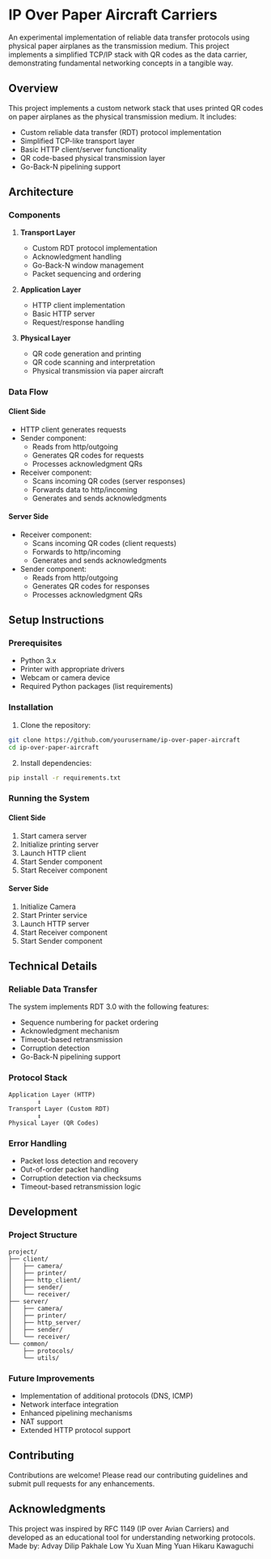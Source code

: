 # IP Over Paper Aircraft Carriers

An experimental implementation of reliable data transfer protocols using physical paper airplanes as the transmission medium. This project implements a simplified TCP/IP stack with QR codes as the data carrier, demonstrating fundamental networking concepts in a tangible way.

## Overview

This project implements a custom network stack that uses printed QR codes on paper airplanes as the physical transmission medium. It includes:

- Custom reliable data transfer (RDT) protocol implementation
- Simplified TCP-like transport layer
- Basic HTTP client/server functionality
- QR code-based physical transmission layer
- Go-Back-N pipelining support

## Architecture

### Components

1. **Transport Layer**
   - Custom RDT protocol implementation
   - Acknowledgment handling
   - Go-Back-N window management
   - Packet sequencing and ordering

2. **Application Layer**
   - HTTP client implementation
   - Basic HTTP server
   - Request/response handling

3. **Physical Layer**
   - QR code generation and printing
   - QR code scanning and interpretation
   - Physical transmission via paper aircraft

### Data Flow

#### Client Side
- HTTP client generates requests
- Sender component:
  - Reads from http/outgoing
  - Generates QR codes for requests
  - Processes acknowledgment QRs
- Receiver component:
  - Scans incoming QR codes (server responses)
  - Forwards data to http/incoming
  - Generates and sends acknowledgments

#### Server Side
- Receiver component:
  - Scans incoming QR codes (client requests)
  - Forwards to http/incoming
  - Generates and sends acknowledgments
- Sender component:
  - Reads from http/outgoing
  - Generates QR codes for responses
  - Processes acknowledgment QRs

## Setup Instructions

### Prerequisites
- Python 3.x
- Printer with appropriate drivers
- Webcam or camera device
- Required Python packages (list requirements)

### Installation

1. Clone the repository:
```bash
git clone https://github.com/yourusername/ip-over-paper-aircraft
cd ip-over-paper-aircraft
```

2. Install dependencies:
```bash
pip install -r requirements.txt
```

### Running the System

#### Client Side
1. Start camera server
2. Initialize printing server
3. Launch HTTP client
4. Start Sender component
5. Start Receiver component

#### Server Side
1. Initialize Camera
2. Start Printer service
3. Launch HTTP server
4. Start Receiver component
5. Start Sender component

## Technical Details

### Reliable Data Transfer
The system implements RDT 3.0 with the following features:
- Sequence numbering for packet ordering
- Acknowledgment mechanism
- Timeout-based retransmission
- Corruption detection
- Go-Back-N pipelining support

### Protocol Stack
```
Application Layer (HTTP)
        ↕
Transport Layer (Custom RDT)
        ↕
Physical Layer (QR Codes)
```

### Error Handling
- Packet loss detection and recovery
- Out-of-order packet handling
- Corruption detection via checksums
- Timeout-based retransmission logic

## Development

### Project Structure
```
project/
├── client/
│   ├── camera/
│   ├── printer/
│   ├── http_client/
│   ├── sender/
│   └── receiver/
├── server/
│   ├── camera/
│   ├── printer/
│   ├── http_server/
│   ├── sender/
│   └── receiver/
└── common/
    ├── protocols/
    └── utils/
```

### Future Improvements
- Implementation of additional protocols (DNS, ICMP)
- Network interface integration
- Enhanced pipelining mechanisms
- NAT support
- Extended HTTP protocol support

## Contributing

Contributions are welcome! Please read our contributing guidelines and submit pull requests for any enhancements.

## Acknowledgments

This project was inspired by RFC 1149 (IP over Avian Carriers) and developed as an educational tool for understanding networking protocols.
Made by:
Advay Dilip Pakhale
Low Yu Xuan
Ming Yuan
Hikaru Kawaguchi


